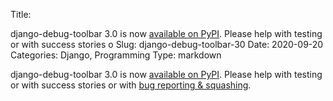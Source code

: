 Title: <p>django-debug-toolbar 3.0 is now <a target="_blank" rel="nofollow" href="https://pypi.org/project/django-debug-toolbar/3.0/">available on PyPI</a>. Please help with testing or with success stories o
Slug: django-debug-toolbar-30
Date: 2020-09-20
Categories: Django, Programming
Type: markdown

django-debug-toolbar 3.0 is now [available on PyPI](https://pypi.org/project/django-debug-toolbar/3.0/). Please help with testing or with success stories or with [bug reporting & squashing](https://github.com/jazzband/django-debug-toolbar/).
